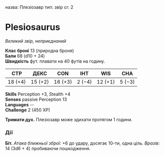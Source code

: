назва: Плезіозавр тип: звір cr: 2

# Plesiosaurus
_Великий звір, неприєднаний_

**Клас броні** 13 (природна броня)    
**Бали** 68 (d10 + 24)    
**Швидкість** фут. плавати на 40 футів на годину.

| СТР     | ДЕКС    | CON     | ІНТ    | WIS     | CHA    |
| ------- | ------- | ------- | ------ | ------- | ------ |
| 18 (+4) | 15 (+2) | 16 (+3) | 2 (−4) | 12 (+1) | 5 (−3) |

**Skills** Perception +3, Stealth +4    
**Senses** passive Perception 13    
**Languages** --    
**Challenge** 2 (450 XP)

**Тримати дух.** Плезіозавр може здихати протягом 1 години.

### Дії
**Біт.** _Атака ближньої зброї:_ +6 до удару, досягає 10-ти, одна ціль. _Вразів:_ 14 (3d6 + 4) пробиваючи пошкодження.